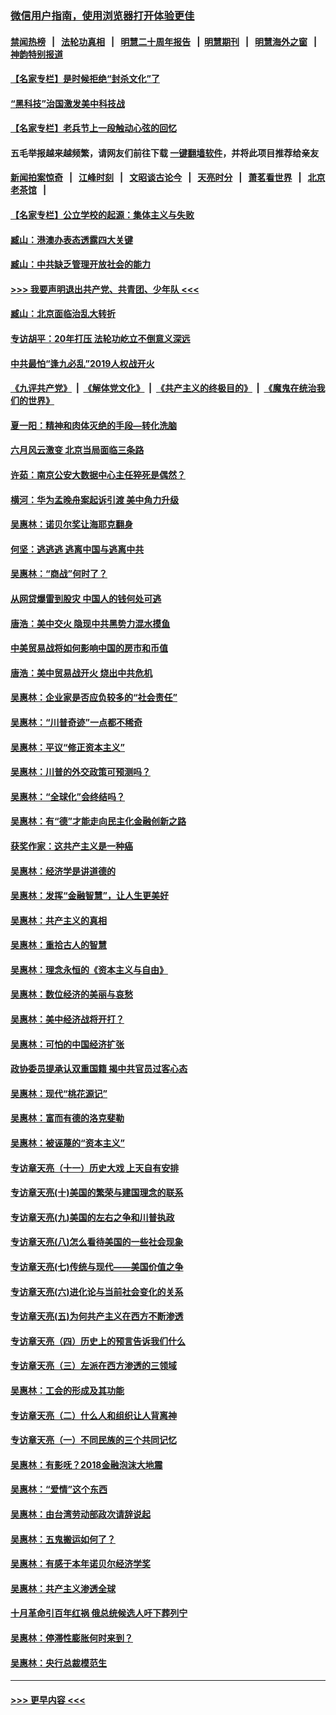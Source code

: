 ### [微信用户指南，使用浏览器打开体验更佳](https://github.com/gfw-breaker/banned-news1/blob/master/indexes/wechat-guide.md?t=0)
#### [禁闻热榜](热点新闻.md?t=0)  &nbsp;&nbsp;|&nbsp;&nbsp; [法轮功真相](https://github.com/gfw-breaker/truth/blob/master/README.md?t=0) &nbsp;&nbsp;|&nbsp;&nbsp; [明慧二十周年报告](https://github.com/gfw-breaker/mh-reports/blob/master/README.md?t=0) &nbsp;&nbsp;|&nbsp;&nbsp;[明慧期刊](https://github.com/gfw-breaker/mh-qikan) &nbsp;&nbsp;|&nbsp;&nbsp; [明慧海外之窗](https://github.com/gfw-breaker/mh-news/blob/master/README.md?t=0) &nbsp;&nbsp;|&nbsp;&nbsp; [神韵特别报道](https://github.com/gfw-breaker/mh-news/blob/master/shenyun.md?t=0)
#### [【名家专栏】是时候拒绝“封杀文化”了](../pages/nsc423/n11814093.md?t=02171156) 
#### [“黑科技”治国激发美中科技战](../pages/nsc423/n11638056.md?t=02171156) 
#### [【名家专栏】老兵节上一段触动心弦的回忆](../pages/nsc423/n11646016.md?t=02171156) 
#### 五毛举报越来越频繁，请网友们前往下载 [一键翻墙软件](https://github.com/gfw-breaker/ssr-accounts)，并将此项目推荐给亲友
#### [新闻拍案惊奇](https://github.com/gfw-breaker/banned-news1/blob/master/pages/link4.md) &nbsp;&nbsp;|&nbsp;&nbsp; [江峰时刻](https://github.com/gfw-breaker/banned-news1/blob/master/pages/link4.md) &nbsp;&nbsp;|&nbsp;&nbsp; [文昭谈古论今](https://github.com/gfw-breaker/banned-news1/blob/master/pages/link4.md) &nbsp;&nbsp;|&nbsp;&nbsp; [天亮时分](https://github.com/gfw-breaker/banned-news1/blob/master/pages/link4.md) &nbsp;&nbsp;|&nbsp;&nbsp; [萧茗看世界](https://github.com/gfw-breaker/banned-news1/blob/master/pages/link4.md) &nbsp;&nbsp;|&nbsp;&nbsp; [北京老茶馆](https://github.com/gfw-breaker/banned-news1/blob/master/pages/link4.md) &nbsp;&nbsp;|&nbsp;&nbsp; 
#### [【名家专栏】公立学校的起源：集体主义与失败](../pages/nsc423/n11601833.md?t=02171156) 
#### [臧山：港澳办表态透露四大关键](../pages/nsc423/n11421628.md?t=02171156) 
#### [臧山：中共缺乏管理开放社会的能力](../pages/nsc423/n11407457.md?t=02171156) 
#### [>>> 我要声明退出共产党、共青团、少年队 <<<](https://github.com/begood0513/goodnews/blob/master/quit/letter.md) 
#### [臧山：北京面临治乱大转折](../pages/nsc423/n11406895.md?t=02171156) 
#### [专访胡平：20年打压 法轮功屹立不倒意义深远](../pages/nsc423/n11398800.md?t=02171156) 
#### [中共最怕“逢九必乱”2019人权战开火](../pages/nsc423/n11385248.md?t=02171156) 
#### [《九评共产党》](https://github.com/begood0513/9ping.md/blob/master/README.md) &nbsp;|&nbsp; [《解体党文化》](../../../../jtdwh.md/blob/master/README.md)  &nbsp;|&nbsp; [《共产主义的终极目的》](../../../../gczydzjmd.md/blob/master/README.md) &nbsp;|&nbsp; [《魔鬼在统治我们的世界》](../../../../mgztzwmdsj.md/blob/master/README.md) 
#### [夏一阳：精神和肉体灭绝的手段—转化洗脑](../pages/nsc423/n11368250.md?t=02171156) 
#### [六月风云激变 北京当局面临三条路](../pages/nsc423/n11313668.md?t=02171156) 
#### [许茹：南京公安大数据中心主任猝死是偶然？](../pages/nsc423/n11064744.md?t=02171156) 
#### [横河：华为孟晚舟案起诉引渡 美中角力升级](../pages/nsc423/n11027230.md?t=02171156) 
#### [吴惠林：诺贝尔奖让海耶克翻身](../pages/nsc423/n10890049.md?t=02171156) 
#### [何坚：逃逃逃 逃离中国与逃离中共](../pages/nsc423/n10592891.md?t=02171156) 
#### [吴惠林：“商战”何时了？](../pages/nsc423/n10573558.md?t=02171156) 
#### [从网贷爆雷到股灾 中国人的钱何处可逃](../pages/nsc423/n10572800.md?t=02171156) 
#### [唐浩：美中交火 隐现中共黑势力混水摸鱼](../pages/nsc423/n10544040.md?t=02171156) 
#### [中美贸易战将如何影响中国的房市和币值](../pages/nsc423/n10543697.md?t=02171156) 
#### [唐浩：美中贸易战开火 烧出中共危机](../pages/nsc423/n10540126.md?t=02171156) 
#### [吴惠林：企业家是否应负较多的“社会责任”](../pages/nsc423/n10535022.md?t=02171156) 
#### [吴惠林：“川普奇迹”一点都不稀奇](../pages/nsc423/n10512808.md?t=02171156) 
#### [吴惠林：平议“修正资本主义”](../pages/nsc423/n10495724.md?t=02171156) 
#### [吴惠林：川普的外交政策可预测吗？](../pages/nsc423/n10462387.md?t=02171156) 
#### [吴惠林：“全球化”会终结吗？](../pages/nsc423/n10452838.md?t=02171156) 
#### [吴惠林：有“德”才能走向民主化金融创新之路](../pages/nsc423/n10432292.md?t=02171156) 
#### [获奖作家：这共产主义是一种癌](../pages/nsc423/n10431541.md?t=02171156) 
#### [吴惠林：经济学是讲道德的](../pages/nsc423/n10398014.md?t=02171156) 
#### [吴惠林：发挥“金融智慧”，让人生更美好](../pages/nsc423/n10375019.md?t=02171156) 
#### [吴惠林：共产主义的真相](../pages/nsc423/n10351394.md?t=02171156) 
#### [吴惠林：重拾古人的智慧](../pages/nsc423/n10337691.md?t=02171156) 
#### [吴惠林：理念永恒的《资本主义与自由》](../pages/nsc423/n10316274.md?t=02171156) 
#### [吴惠林：数位经济的美丽与哀愁](../pages/nsc423/n10292946.md?t=02171156) 
#### [吴惠林：美中经济战将开打？](../pages/nsc423/n10258825.md?t=02171156) 
#### [吴惠林：可怕的中国经济扩张](../pages/nsc423/n10219147.md?t=02171156) 
#### [政协委员提承认双重国籍 揭中共官员过客心态](../pages/nsc423/n10208809.md?t=02171156) 
#### [吴惠林：现代“桃花源记”](../pages/nsc423/n10185234.md?t=02171156) 
#### [吴惠林：富而有德的洛克斐勒](../pages/nsc423/n10142264.md?t=02171156) 
#### [吴惠林：被诬蔑的“资本主义”](../pages/nsc423/n10124816.md?t=02171156) 
#### [专访章天亮（十一）历史大戏 上天自有安排](../pages/nsc423/n10094905.md?t=02171156) 
#### [专访章天亮(十)美国的繁荣与建国理念的联系](../pages/nsc423/n10094899.md?t=02171156) 
#### [专访章天亮(九)美国的左右之争和川普执政](../pages/nsc423/n10094889.md?t=02171156) 
#### [专访章天亮(八)怎么看待美国的一些社会现象](../pages/nsc423/n10094857.md?t=02171156) 
#### [专访章天亮(七)传统与现代——美国价值之争](../pages/nsc423/n10093140.md?t=02171156) 
#### [专访章天亮(六)进化论与当前社会变化的关系](../pages/nsc423/n10092036.md?t=02171156) 
#### [专访章天亮(五)为何共产主义在西方不断渗透](../pages/nsc423/n10083620.md?t=02171156) 
#### [专访章天亮（四）历史上的预言告诉我们什么](../pages/nsc423/n10083606.md?t=02171156) 
#### [专访章天亮（三）左派在西方渗透的三领域](../pages/nsc423/n10081115.md?t=02171156) 
#### [吴惠林：工会的形成及其功能](../pages/nsc423/n10080633.md?t=02171156) 
#### [专访章天亮（二）什么人和组织让人背离神](../pages/nsc423/n10076637.md?t=02171156) 
#### [专访章天亮（一）不同民族的三个共同记忆](../pages/nsc423/n10074188.md?t=02171156) 
#### [吴惠林：有影呒？2018金融泡沫大地震](../pages/nsc423/n10040534.md?t=02171156) 
#### [吴惠林：“爱情”这个东西](../pages/nsc423/n10019423.md?t=02171156) 
#### [吴惠林：由台湾劳动部政次请辞说起](../pages/nsc423/n9979679.md?t=02171156) 
#### [吴惠林：五鬼搬运如何了？](../pages/nsc423/n9925338.md?t=02171156) 
#### [吴惠林：有感于本年诺贝尔经济学奖](../pages/nsc423/n9871883.md?t=02171156) 
#### [吴惠林：共产主义渗透全球](../pages/nsc423/n9812748.md?t=02171156) 
#### [十月革命引百年红祸 俄总统候选人吁下葬列宁](../pages/nsc423/n9810182.md?t=02171156) 
#### [吴惠林：停滞性膨胀何时来到？](../pages/nsc423/n9764136.md?t=02171156) 
#### [吴惠林：央行总裁模范生](../pages/nsc423/n9728134.md?t=02171156) 

----
#### [ >>> 更早内容 <<< ](../indexes/nsc423-earlier.md)
